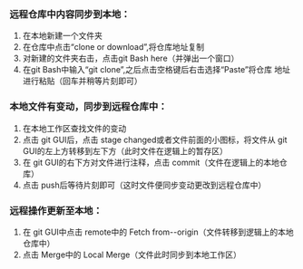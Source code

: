 ﻿### 远程仓库中内容同步到本地：
1. 在本地新建一个文件夹
2. 在仓库中点击“clone or download”,将仓库地址复制
3. 对新建的文件夹右击，点击git Bash here（并弹出一个窗口）
4. 在git Bash中输入“git clone”,之后点击空格键后右击选择“Paste”将仓库   地址进行粘贴（回车并稍等片刻即可）

### 本地文件有变动，同步到远程仓库中：
1. 在本地工作区查找文件的变动
2. 点击 git GUI后，点击 stage changed或者文件前面的小图标，将文件从 git GUI的左上方转移到左下方（此时文件在逻辑上的暂存区）
3. 在 git GUI的右下方对文件进行注释，点击 commit（文件在逻辑上的本地仓库）
4. 点击 push后等待片刻即可（这时文件便同步变动更改到远程仓库中）

### 远程操作更新至本地：
1. 在 git GUI中点击 remote中的 Fetch from--origin（文件转移到逻辑上的本地仓库中）
2.  点击 Merge中的 Local Merge（文件此时同步到本地工作区）




